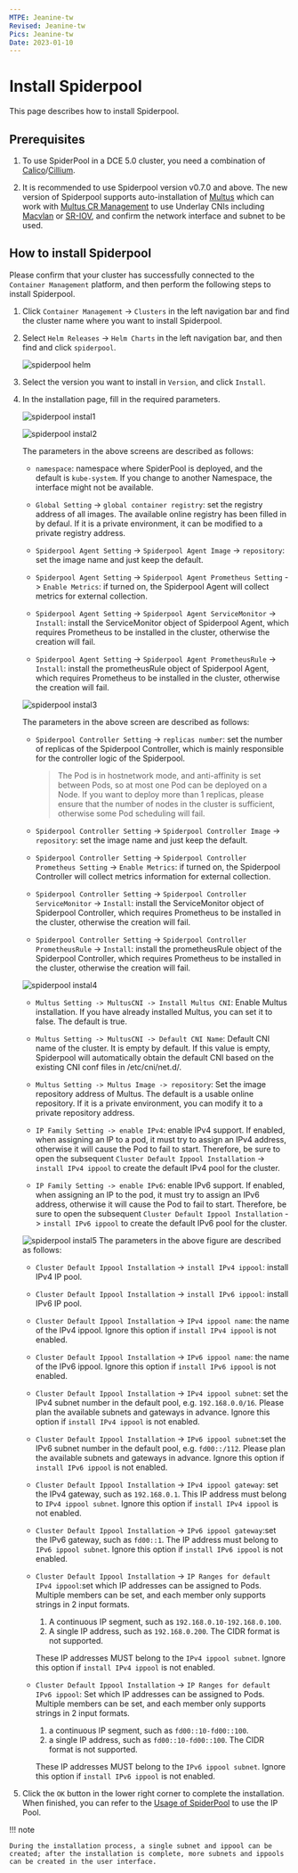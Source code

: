 ```yaml
---
MTPE: Jeanine-tw
Revised: Jeanine-tw
Pics: Jeanine-tw
Date: 2023-01-10
---
```


# Install Spiderpool

This page describes how to install Spiderpool.

## Prerequisites

1. To use SpiderPool in a DCE 5.0 cluster, you need a combination of [Calico](../calico/index.md)/[Cillium](../cilium/index.md).

2. It is recommended to use Spiderpool version v0.7.0 and above. The new version of Spiderpool supports auto-installation of [Multus](../multus-underlay/install.md) which can work with [Multus CR Management](../../../network/config/multus-cr.md) to use Underlay CNIs including  [Macvlan](../multus-underlay/macvlan.md) or [SR-IOV](../multus-underlay/sriov.md), and confirm the network interface and subnet to be used.

## How to install Spiderpool

Please confirm that your cluster has successfully connected to the `Container Management` platform, and then perform the following steps to install Spiderpool.

1. Click `Container Management` -> `Clusters` in the left navigation bar and find the cluster name where you want to install Spiderpool.

2. Select `Helm Releases` -> `Helm Charts` in the left navigation bar, and then find and click `spiderpool`.

    ![spiderpool helm](https://docs.daocloud.io/daocloud-docs-images/docs/en/docs/network/images/spiderpool-helm.png)

3. Select the version you want to install in `Version`, and click `Install`.

4. In the installation page, fill in the required parameters.

    ![spiderpool instal1](https://docs.daocloud.io/daocloud-docs-images/docs/en/docs/network/images/spiderpool-install1.png)

    ![spiderpool instal2](https://docs.daocloud.io/daocloud-docs-images/docs/en/docs/network/images/spiderpool-install2.png)  

    The parameters in the above screens are described as follows:

    - `namespace`: namespace where SpiderPool is deployed, and the default is `kube-system`. If you change to another Namespace, the interface might not be available.

    - `Global Setting` -> `global container registry`: set the registry address of all images. The available online registry has been filled in by defaul. If it is a private environment, it can be modified to a private registry address.

    - `Spiderpool Agent Setting` -> `Spiderpool Agent Image` ->  `repository`: set the image name and just keep the default.

    - `Spiderpool Agent Setting` -> `Spiderpool Agent Prometheus Setting` -> `Enable Metrics`: if turned on, the Spiderpool Agent will collect metrics for external collection.

    - `Spiderpool Agent Setting` -> `Spiderpool Agent ServiceMonitor` -> `Install`: install the ServiceMonitor object of Spiderpool Agent, which requires Prometheus to be installed in the cluster, otherwise the creation will fail.

    - `Spiderpool Agent Setting` -> `Spiderpool Agent PrometheusRule` -> `Install`: install the prometheusRule object of Spiderpool Agent, which requires Prometheus to be installed in the cluster, otherwise the creation will fail.

    ![spiderpool instal3](https://docs.daocloud.io/daocloud-docs-images/docs/en/docs/network/images/spiderpool-install3.png)

    The parameters in the above screen are described as follows:
  
    - `Spiderpool Controller Setting` -> `replicas number`: set the number of replicas of the Spiderpool Controller, which is mainly responsible for the controller logic of the Spiderpool.

        > The Pod is in hostnetwork mode, and anti-affinity is set between Pods, so at most one Pod can be deployed on a Node. If you want to deploy more than 1 replicas, please ensure that the number of nodes in the cluster is sufficient, otherwise some Pod scheduling will fail.

    - `Spiderpool Controller Setting` -> `Spiderpool Controller Image` -> `repository`: set the image name and just keep the default.

    - `Spiderpool Controller Setting` -> `Spiderpool Controller Prometheus Setting` -> `Enable Metrics`: if turned on, the Spiderpool Controller will collect metrics information for external collection.

    - `Spiderpool Controller Setting` -> `Spiderpool Controller ServiceMonitor` -> `Install`: install the ServiceMonitor object of Spiderpool Controller, which requires Prometheus to be installed in the cluster, otherwise the creation will fail.

    - `Spiderpool Controller Setting` -> `Spiderpool Controller PrometheusRule` -> `Install`: install the prometheusRule object of the Spiderpool Controller, which requires Prometheus to be installed in the cluster, otherwise the creation will fail.

    ![spiderpool instal4](https://docs.daocloud.io/daocloud-docs-images/docs/en/docs/network/images/spiderpool-install4.png)

    - `Multus Setting -> MultusCNI -> Install Multus CNI`: Enable Multus installation. If you have already installed Multus, you can set it to false. The default is true.

    - `Multus Setting -> MultusCNI -> Default CNI Name`: Default CNI name of the cluster. It is empty by default. If this value is empty, Spiderpool will automatically obtain the default CNI based on the existing CNI conf files in /etc/cni/net.d/.

    - `Multus Setting -> Multus Image -> repository`: Set the image repository address of Multus. The default is a usable online repository. If it is a private environment, you can modify it to a private repository address.

    - `IP Family Setting -> enable IPv4`: enable IPv4 support. If enabled, when assigning an IP to a pod, it must try to assign an IPv4 address, otherwise it will cause the Pod to fail to start.
    Therefore, be sure to open the subsequent `Cluster Default Ippool Installation` -> `install IPv4 ippool` to create the default IPv4 pool for the cluster.

    - `IP Family Setting -> enable IPv6`: enable IPv6 support. If enabled, when assigning an IP to the pod, it must try to assign an IPv6 address, otherwise it will cause the Pod to fail to start.
    Therefore, be sure to open the subsequent `Cluster Default Ippool Installation` -> `install IPv6 ippool` to create the default IPv6 pool for the cluster.

    ![spiderpool instal5](https://docs.daocloud.io/daocloud-docs-images/docs/en/docs/network/images/spiderpool-install5.png)
    The parameters in the above figure are described as follows:

    - `Cluster Default Ippool Installation` -> `install IPv4 ippool`: install IPv4 IP pool.

    - `Cluster Default Ippool Installation` -> `install IPv6 ippool`: install IPv6 IP pool.

    - `Cluster Default Ippool Installation` -> `IPv4 ippool name`: the name of the IPv4 ippool. Ignore this option if `install IPv4 ippool` is not enabled.

    - `Cluster Default Ippool Installation` -> `IPv6 ippool name`: the name of the IPv6 ippool. Ignore this option if `install IPv6 ippool` is not enabled.

    - `Cluster Default Ippool Installation` -> `IPv4 ippool subnet`: set the IPv4 subnet number in the default pool, e.g. `192.168.0.0/16`. Please plan the available subnets and gateways in advance. Ignore this option if `install IPv4 ippool` is not enabled.

    - `Cluster Default Ippool Installation` -> `IPv6 ippool subnet`:set the IPv6 subnet number in the default pool, e.g. `fd00::/112`. Please plan the available subnets and gateways in advance. Ignore this option if `install IPv6 ippool` is not enabled.

    - `Cluster Default Ippool Installation` -> `IPv4 ippool gateway`: set the IPv4 gateway, such as `192.168.0.1`. This IP address must belong to `IPv4 ippool subnet`. Ignore this option if `install IPv4 ippool` is not enabled.

    - `Cluster Default Ippool Installation` -> `IPv6 ippool gateway`:set the IPv6 gateway, such as `fd00::1`. The IP address must belong to `IPv6 ippool subnet`. Ignore this option if `install IPv6 ippool` is not enabled.

    - `Cluster Default Ippool Installation` -> `IP Ranges for default IPv4 ippool`:set which IP addresses can be assigned to Pods. Multiple members can be set, and each member only supports strings in 2 input formats.

        1. A continuous IP segment, such as `192.168.0.10-192.168.0.100`.
        2. A single IP address, such as `192.168.0.200`. The CIDR format is not supported.

        These IP addresses MUST belong to the `IPv4 ippool subnet`. Ignore this option if `install IPv4 ippool` is not enabled.

    - `Cluster Default Ippool Installation` -> `IP Ranges for default IPv6 ippool`: Set which IP addresses can be assigned to Pods. Multiple members can be set, and each member only supports strings in 2 input formats.

        1. a continuous IP segment, such as `fd00::10-fd00::100`.
        2. a single IP address, such as `fd00::10-fd00::100`. The CIDR format is not supported.

        These IP addresses MUST belong to the `IPv6 ippool subnet`. Ignore this option if `install IPv6 ippool` is not enabled.

5. Click the `OK` button in the lower right corner to complete the installation. When finished, you can refer to the [Usage of SpiderPool](./usage.md) to use the IP Pool.

!!! note

    During the installation process, a single subnet and ippool can be created; after the installation is complete, more subnets and ippools can be created in the user interface.
